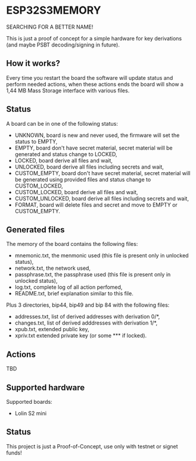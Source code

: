 # ESP32S3MEMORY

SEARCHING FOR A BETTER NAME!

This is just a proof of concept for a simple hardware for key derivations (and maybe PSBT decoding/signing in future).

## How it works?

Every time you restart the board the software will update status and perform needed actions, when these actions ends the board will show a 1,44 MB Mass Storage interface with various files.

## Status

A board can be in one of the following status: 
- UNKNOWN, board is new and never used, the firmware will set the status to EMPTY,
- EMPTY, board don't have secret material, secret material will be generated and status change to LOCKED,
- LOCKED, board derive all files and wait,
- UNLOCKED, board derive all files including secrets and wait,
- CUSTOM_EMPTY, board don't have secret material, secret material will be generated using provided files and status change to CUSTOM_LOCKED,
- CUSTOM_LOCKED, board derive all files and wait,
- CUSTOM_UNLOCKED,  board derive all files including secrets and wait,
- FORMAT, board will delete files and secret and move to EMPTY or CUSTOM_EMPTY.

## Generated files

The memory of the board contains the following files:
- mnemonic.txt, the menmonic used (this file is present only in unlocked status),
- network.txt, the network used,
- passphrase.txt, the passphrase used (this file is present only in unlocked status),
- log.txt, complete log of all action perfomed,
- README.txt, brief explanation similar to this file.

Plus 3 directories, bip44, bip49 and bip 84 with the following files:
- addresses.txt, list of derived addresses with derivation 0/*,
- changes.txt, list of derived adddresses with derivation 1/*,
- xpub.txt, extended public key,
- xpriv.txt extended private key (or some *** if locked).

## Actions

TBD

## Supported hardware

Supported boards:
- Lolin S2 mini

## Status

This project is just a Proof-of-Concept, use only with testnet or signet funds!